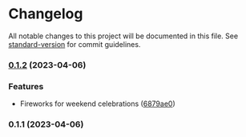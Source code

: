 # Changelog

All notable changes to this project will be documented in this file. See [standard-version](https://github.com/conventional-changelog/standard-version) for commit guidelines.

### [0.1.2](https://github.com/luca1388/we-loader/compare/v0.1.1...v0.1.2) (2023-04-06)


### Features

* Fireworks for weekend celebrations ([6879ae0](https://github.com/luca1388/we-loader/commit/6879ae04b775c5567bb49d5df59ca06b1d04c6fc))

### 0.1.1 (2023-04-06)
